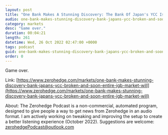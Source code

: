 ```yaml
---
layout: post
title: "One Bank Makes A Stunning Discovery: The Bank Of Japan's YCC Is Broken And Soon The Entire JGB Market Will Cease To Exist"
audio: one-bank-makes-stunning-discovery-bank-japans-ycc-broken-and-soon-entire-jgb-market-will-0
category: markets
desc: "Game over."
duration: 00:04:21
length: 261
datetime: Wed, 26 Oct 2022 02:47:00 +0000
tags: podcast
guid: one-bank-makes-stunning-discovery-bank-japans-ycc-broken-and-soon-entire-jgb-market-will-0
order: 0
---
```

Game over.

Link: [https://www.zerohedge.com/markets/one-bank-makes-stunning-discovery-bank-japans-ycc-broken-and-soon-entire-jgb-market-will](https://www.zerohedge.com/markets/one-bank-makes-stunning-discovery-bank-japans-ycc-broken-and-soon-entire-jgb-market-will)

About: The Zerohedge Podcast is a non-commercial, automated program, designed to give people a way to get news from Zerohedge in an audio format.  I am actively working on tweaking and improving the setup to create a better listening experience (October 2022).  Suggestions are welcome: [zerohedgePodcast@outlook.com](mailto:zerohedgePodcast@outlook.com)